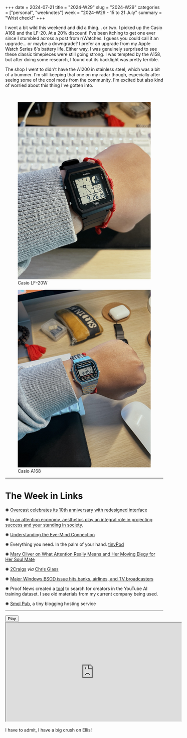 +++
date = 2024-07-21
title = "2024-W29"
slug = "2024-W29"
categories = ["personal", "weeknotes"]
week = "2024-W29 - 15 to 21 July"
summary = "Wrist check!"
+++

I went a bit wild this weekend and did a thing... or two. I picked up the Casio A168 and the LF-20. At a 20% discount! I've been itching to get one ever since I stumbled across a post from r/Watches. I guess you could call it an upgrade... or maybe a downgrade? I prefer an upgrade from my Apple Watch Series 6's battery life. Either way, I was genuinely surprised to see these classic timepieces were still going strong. I was tempted by the A158, but after doing some research, I found out its backlight was pretty terrible.

The shop I went to didn't have the A1200 in stainless steel, which was a bit of a bummer. I'm still keeping that one on my radar though, especially after seeing some of the cool mods from the community. I'm excited but also kind of worried about this thing I've gotten into.

<br>
<div class="container">
  <div class="twocol">
    <figure class="sbs">
<img src="casio-lf-20.jpg" alt="Casio LF-20W" data-action="zoom">
<figcaption>Casio LF-20W<br>
</figcaption>
</figure>
  <figure class="sbs">
<img src="casio-A168.jpg" alt="Casio A168" data-action="zoom">
<figcaption>Casio A168<br>
</figcaption>
</div>
</div>

---

# The Week in Links

✺ [Overcast celebrates its 10th anniversary with redesigned interface](https://www.macstories.net/reviews/overcast-celebrates-its-tenth-anniversary-with-a-redesigned-interface/)

✺ [In an attention economy, aesthetics play an integral role in projecting success and your standing in society.](https://www.dazeddigital.com/beauty/article/62929/1/the-rise-of-people-choosing-friends-for-their-feeds)

✺ [Understanding the Eye-Mind Connection](https://www.chrbutler.com/understanding-the-eye-mind-connection)

✺ Everything you need. In the palm of your hand. [tinyPod](https://thetinypod.com/)

✺ [Mary Oliver on What Attention Really Means and Her Moving Elegy for Her Soul Mate](https://www.themarginalian.org/2015/01/20/mary-oliver-molly-malone-cook-our-world/)

✺ [2Craigs](https://www.2craigs.com/) *via* [Chris Glass](https://chrisglass.com/)

✺ [Major Windows BSOD issue hits banks, airlines, and TV broadcasters](https://www.theverge.com/2024/7/19/24201717/windows-bsod-crowdstrike-outage-issue)

✺ Proof News created a [tool](https://www.proofnews.org/youtube-ai-search/) to search for creators in the YouTube AI training dataset. I see old materials from my current company being used.

✺ [Smol Pub](https://smol.pub/), a tiny blogging hosting service

---

<lite-youtube videoid="Bnzs3YPqFJM" style="background-image: url(&quot;https://i.ytimg.com/vi/Bnzs3YPqFJM/hqdefault.jpg&quot;);" class="lyt-activated"><button type="button" class="lty-playbtn"><span class="lyt-visually-hidden">Play</span></button><iframe width="560" height="315" title="Play" allow="accelerometer; autoplay; encrypted-media; gyroscope; picture-in-picture" allowfullscreen="" src="https://www.youtube-nocookie.com/embed/Bnzs3YPqFJM?autoplay"></iframe></lite-youtube>

I have to admit, I have a big crush on Ellis!
